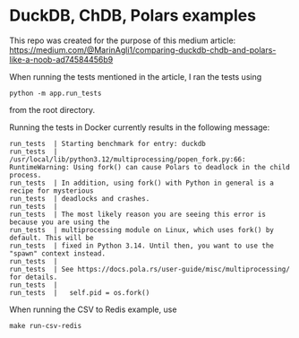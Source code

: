 # DuckDB, ChDB, Polars examples

This repo was created for the purpose of this medium article:
https://medium.com/@MarinAgli1/comparing-duckdb-chdb-and-polars-like-a-noob-ad74584456b9

When running the tests mentioned in the article, I ran the tests using
```shell
python -m app.run_tests
```
from the root directory.

Running the tests in Docker currently results in the following message:
```shell
run_tests  | Starting benchmark for entry: duckdb
run_tests  | /usr/local/lib/python3.12/multiprocessing/popen_fork.py:66: RuntimeWarning: Using fork() can cause Polars to deadlock in the child process.
run_tests  | In addition, using fork() with Python in general is a recipe for mysterious
run_tests  | deadlocks and crashes.
run_tests  | 
run_tests  | The most likely reason you are seeing this error is because you are using the
run_tests  | multiprocessing module on Linux, which uses fork() by default. This will be
run_tests  | fixed in Python 3.14. Until then, you want to use the "spawn" context instead.
run_tests  | 
run_tests  | See https://docs.pola.rs/user-guide/misc/multiprocessing/ for details.
run_tests  | 
run_tests  |   self.pid = os.fork()

```

When running the CSV to Redis example, use
```shell
make run-csv-redis
```
